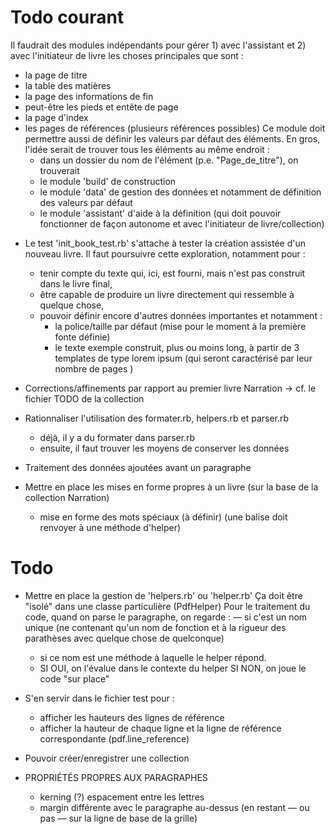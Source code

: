 # Todo courant

Il faudrait des modules indépendants pour gérer 1) avec l'assistant et 2) avec l'initiateur de livre les choses principales que sont :
- la page de titre
- la table des matières
- la page des informations de fin
- peut-être les pieds et entête de page
- la page d'index
- les pages de références (plusieurs références possibles)
Ce module doit permettre aussi de définir les valeurs par défaut des éléments. En gros, l'idée serait de trouver tous les éléments au même endroit :
  - dans un dossier du nom de l'élément (p.e. "Page_de_titre"), on trouverait
  - le module 'build' de construction
  - le module 'data' de gestion des données et notamment de définition des valeurs par défaut
  - le module 'assistant' d'aide à la définition (qui doit pouvoir fonctionner de façon autonome et avec l'initiateur de livre/collection)

* Le test 'init_book_test.rb' s'attache à tester la création assistée d'un nouveau livre.
  Il faut poursuivre cette exploration, notamment pour :
  - tenir compte du texte qui, ici, est fourni, mais n'est pas construit dans le livre final,
  - être capable de produire un livre directement qui ressemble à quelque chose,
  - pouvoir définir encore d'autres données importantes et notamment :
    - la police/taille par défaut (mise pour le moment à la première fonte définie)
    - le texte exemple construit, plus ou moins long, à partir de 3 templates de type lorem ipsum (qui seront caractérisé par leur nombre de pages )


* Corrections/affinements par rapport au premier livre Narration
  -> cf. le fichier TODO de la collection

* Rationnaliser l'utilisation des formater.rb, helpers.rb et parser.rb
  - déjà, il y a du formater dans parser.rb
  - ensuite, il faut trouver les moyens de conserver les données
* Traitement des données ajoutées avant un paragraphe
* Mettre en place les mises en forme propres à un livre (sur la base de la collection Narration)
  - mise en forme des mots spéciaux (à définir) (une balise doit renvoyer à une méthode d'helper)

# Todo

* Mettre en place la gestion de 'helpers.rb' ou 'helper.rb'
  Ça doit être "isolé" dans une classe particulière (PdfHelper)
  Pour le traitement du code, quand on parse le paragraphe, on regarde :
    — si c'est un nom unique (ne contenant qu'un nom de fonction et à la rigueur des parathèses avec quelque chose de quelconque)
    - si ce nom est une méthode à laquelle le helper répond.
    - SI OUI, on l'évalue dans le contexte du helper
      SI NON, on joue le code "sur place"
* S'en servir dans le fichier test pour :
  - afficher les hauteurs des lignes de référence
  - afficher la hauteur de chaque ligne et la ligne de référence correspondante (pdf.line_reference)


* Pouvoir créer/enregistrer une collection
* PROPRIÉTÉS PROPRES AUX PARAGRAPHES
  - kerning (?) espacement entre les lettres
  - margin différente avec le paragraphe au-dessus (en restant — ou pas — sur la ligne de base de la grille)
